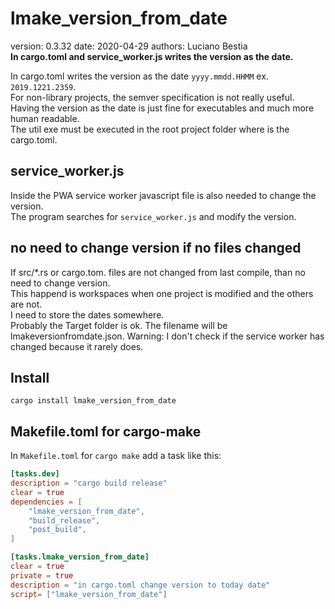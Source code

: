 # lmake_version_from_date  

[comment]: # (lmake_readme cargo.toml data start)
version: 0.3.32  date: 2020-04-29 authors: Luciano Bestia  
**In cargo.toml and service_worker.js writes the version as the date.**

[comment]: # (lmake_readme cargo.toml data end)  

In cargo.toml writes the version as the date `yyyy.mmdd.HHMM` ex. `2019.1221.2359`.  
For non-library projects, the semver specification is not really useful.  
Having the version as the date is just fine for executables and much more human readable.  
The util exe must be executed in the root project folder where is the cargo.toml.  

## service_worker.js

Inside the PWA service worker javascript file is also needed to change the version.  
The program searches for `service_worker.js` and modify the version.  

## no need to change version if no files changed

If src/*.rs or cargo.tom. files are not changed from last compile,
than no need to change version.  
This happend is workspaces when one project is modified and the others are not.  
I need to store the dates somewhere.  
Probably the Target folder is ok. The filename will be lmakeversionfromdate.json.
Warning: I don't check if the service worker has changed because it rarely does.  

## Install
																		  
																						   
																				   

`cargo install lmake_version_from_date`  

## Makefile.toml for cargo-make  

In `Makefile.toml` for `cargo make` add a task like this:  

```toml
[tasks.dev]
description = "cargo build release"
clear = true
dependencies = [
    "lmake_version_from_date",
    "build_release",
    "post_build",
]

[tasks.lmake_version_from_date]
clear = true
private = true
description = "in cargo.toml change version to today date"
script= ["lmake_version_from_date"]
```
